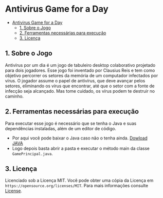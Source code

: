 # Antivirus Game for a Day
- [Antivirus Game for a Day](#antivirus-game-for-day)
  - [1. Sobre o Jogo](#1-sobre-o-jogo)
  - [2. Ferramentas necessárias para execução](#2-ferramentas-necessárias-para-execução)
  - [3. Licença](#5-licença)
## 1. Sobre o Jogo
 Antivírus por um dia é um jogo de tabuleiro desktop colaborativo projetado para dois
 jogadores. Esse jogo foi inventado por Clausius Reis e tem como objetivo percorrer os
 setores da memória de um computador infectados por vírus. O jogador assume o papel de
 antivírus, que deve avançar pelos setores, eliminando os vírus que encontrar, até que o
 setor com a fonte de infecção seja alcançado. Mas tome cuidado, os vírus podem te destruir
 no caminho.

## 2. Ferramentas necessárias para execução
 Para executar esse jogo é necessário que se tenha o Java e suas dependências instaladas, além de um editor de código.
 * Por aqui você pode baixar  o Java caso não o tenha ainda. [Dowload JAVA](https://www.java.com/pt-BR/)
 * Logo depois basta abrir a pasta e executar o método main da classe ``` GamePrincipal.java```.

## 3. Licença
Licenciado sob a Licença MIT. Você pode obter uma cópia da Licença em `https://opensource.org/licenses/MIT`.
Para mais informações consulte [License](LICENSE).

